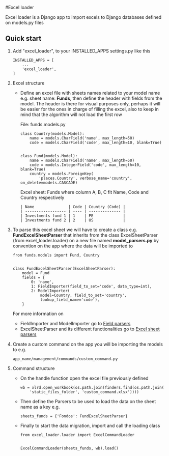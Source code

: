 #Excel loader

Excel loader is a Django app to import excels to Django databases defined on models.py files

## Quick start

1. Add "excel_loader", to your INSTALLED_APPS settings.py like this
    ```
    INSTALLED_APPS = [
        ...
        'excel_loader',
    ]
   ```

2. Excel structure
    - Define an excel file with sheets names related to your model name e.g. sheet name: **Funds**,
    then define the header with fields from the model. 
    The header is there for visual purposes only, perhaps it will be easier for the ones in charge of filling the excel, 
    also to keep in mind that the algorithm will not load the first row
      
      File: funds.models.py  
      ```
      class Country(models.Model):
          name = models.CharField('name', max_length=50)
          code = models.CharField('code', max_length=10, blank=True)
      
      
      class Fund(models.Model):
          name = models.CharField('name', max_length=50)
          code = models.IntegerField('code', max_length=10, blank=True)
          country = models.ForeignKey(
              'places.Country', verbose_name='country', on_delete=models.CASCADE)
        ```
      
        Excel sheet: Funds where column A, B, C fit Name, Code and Country respectively
        ```
        | Name               | Code | Country (Code) |
        | ------------------ | ---- | -------------- |
        | Investments fund 1 | 1    | PE             |
        | Investments fund 2 | 2    | US             |
        ```
        
3. To parse this excel sheet we will have to create a class e.g. **FundExcelSheetParser** 
that inherits from the class ExcelSheetParser (from excel_loader.loader) on a new file named
**model_parsers.py** by convention on the app where the data will be imported to
    ```
   from funds.models import Fund, Country


   class FundExcelSheetParser(ExcelSheetParser):
        model = Fund
        fields = {
            0: 'name',
            1: FieldImporter(field_to_set='code', data_type=int),
            2: ModelImporter(
                model=Country, field_to_set='country',
                lookup_field_name='code'),
        }
    ```
   For more information on 
   - FieldImporter and ModelImporter go to [Field parsers](docs/types.md)
   - ExcelSheetParser and its different functionalities go to [Excel sheet parsers](docs/loader.md)
    
4. Create a custom command on the app you will be importing the models to e.g.
    ```    
    app_name/management/commands/custom_command.py
    ```

5. Command structure
    - On the handle function open the excel file previously defined
        ```
        wb = xlrd.open_workbook(os.path.join(finders.find(os.path.join(
            'static_files_folder', 'custom_command.xlsx'))))
        ```

    - Then define the Parsers to be used to load the data on the sheet name as a key e.g. 
        ```
        sheets_funds = {'Fondos': FundExcelSheetParser}
        ```
    
    - Finally to start the data migration, import and call the loading class
        ```
        from excel_loader.loader import ExcelCommandLoader

      
        ExcelCommandLoader(sheets_funds, wb).load() 
        ```
   